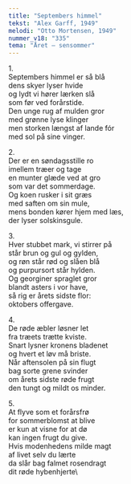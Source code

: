 ```yaml
---
title: "Septembers himmel"
tekst: "Alex Garff, 1949"
melodi: "Otto Mortensen, 1949"
nummer_v18: "335"
tema: "Året – sensommer"
---
```

1\.\
Septembers himmel er så blå\
dens skyer lyser hvide\
og lydt vi hører lærken slå\
som før ved forårstide.\
Den unge rug af mulden gror\
med grønne lyse klinger\
men storken længst af lande fór\
med sol på sine vinger.

2\.\
Der er en søndagsstille ro\
imellem træer og tage\
en munter glæde ved at gro\
som var det sommerdage.\
Og koen rusker i sit græs\
med saften om sin mule,\
mens bonden kører hjem med læs,\
der lyser solskinsgule.

3\.\
Hver stubbet mark, vi stirrer på\
står brun og gul og gylden,\
og røn står rød og slåen blå\
og purpursort står hylden.\
Og georginer spraglet gror\
blandt asters i vor have,\
så rig er årets sidste flor:\
oktobers offergave.

4\.\
De røde æbler løsner let\
fra træets trætte kviste.\
Snart lysner kronens bladenet\
og hvert et løv må briste.\
Når aftensolen på sin flugt\
bag sorte grene svinder\
om årets sidste røde frugt\
den tungt og mildt os minder.

5\.\
At flyve som et forårsfrø\
for sommerblomst at blive\
er kun at visne for at dø\
kan ingen frugt du give.\
Hvis modenhedens milde magt\
af livet selv du lærte\
da slår bag falmet rosendragt\
dit røde hybenhjerte\
